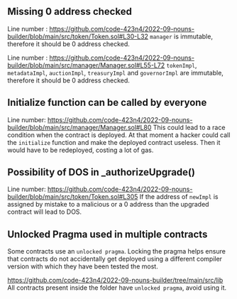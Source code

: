 ## Missing 0 address checked
Line number : https://github.com/code-423n4/2022-09-nouns-builder/blob/main/src/token/Token.sol#L30-L32
`manager` is immutable, therefore it should be 0 address checked.

Line number : https://github.com/code-423n4/2022-09-nouns-builder/blob/main/src/manager/Manager.sol#L55-L72
`tokenImpl`,  `metadataImpl`, `auctionImpl`, `treasuryImpl` and `governorImpl` are immutable, therefore it should be 0 address checked.

## Initialize function can be called by everyone
Line number: https://github.com/code-423n4/2022-09-nouns-builder/blob/main/src/manager/Manager.sol#L80
This could lead to a race condition when the contract is deployed. At that moment a hacker could call the `initialize` function and make the deployed contract useless. Then it would have to be redeployed, costing a lot of gas.

## Possibility of DOS in _authorizeUpgrade()
Line number: https://github.com/code-423n4/2022-09-nouns-builder/blob/main/src/token/Token.sol#L305
If the address of `newImpl` is assigned by mistake to a malicious or a 0 address than the upgraded contract will lead to DOS.

## Unlocked Pragma used in multiple contracts
Some contracts  use an `unlocked pragma`. Locking the pragma helps ensure that contracts do not accidentally get deployed using a different compiler version with which they have been tested the most.

https://github.com/code-423n4/2022-09-nouns-builder/tree/main/src/lib
All contracts present inside the folder have `unlocked pragma`, avoid using it.
